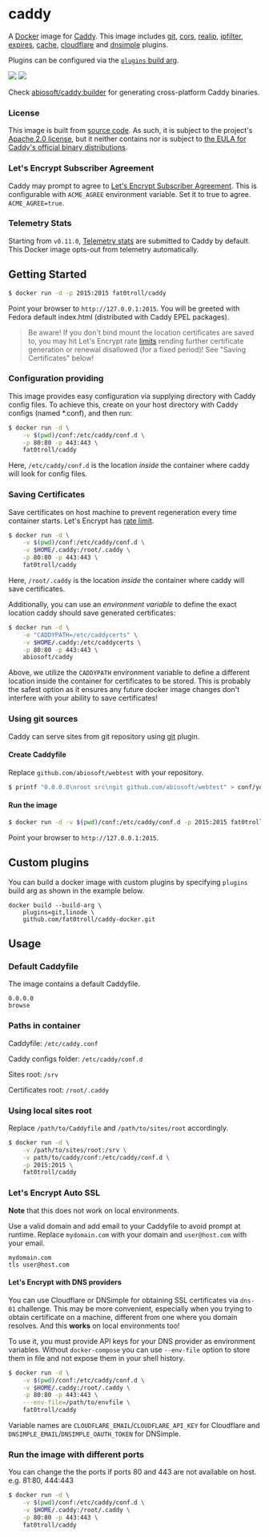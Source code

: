 # caddy

A [Docker](https://docker.com) image for [Caddy](https://caddyserver.com). This image includes [git](https://caddyserver.com/docs/http.git), [cors](https://caddyserver.com/docs/http.cors), [realip](https://caddyserver.com/docs/http.realip), [ipfilter](https://caddyserver.com/docs/http.ipfilter), [expires](https://caddyserver.com/docs/http.expires), [cache](https://caddyserver.com/docs/http.cache), [cloudflare](https://caddyserver.com/docs/tls.dns.cloudflare) and [dnsimple](https://caddyserver.com/docs/tls.dns.dnsimple) plugins.

Plugins can be configured via the [`plugins` build arg](#custom-plugins).

[![](https://images.microbadger.com/badges/image/fat0troll/caddy.svg)](https://microbadger.com/images/fat0troll/caddy "Get your own image badge on microbadger.com")
[![](https://img.shields.io/badge/version-1.0.3-blue.svg)](https://github.com/caddyserver/caddy/tree/v1.0.3)

Check [abiosoft/caddy:builder](https://github.com/abiosoft/caddy-docker/blob/master/BUILDER.md) for generating cross-platform Caddy binaries.

### License

This image is built from [source code](https://github.com/caddyserver/caddy). As such, it is subject to the project's [Apache 2.0 license](https://github.com/caddyserver/caddy/blob/baf6db5b570e36ea2fee30d50f879255a5895370/LICENSE.txt), but it neither contains nor is subject to [the EULA for Caddy's official binary distributions](https://github.com/caddyserver/caddy/blob/545fa844bbd188c1e5bff6926e5c410e695571a0/dist/EULA.txt).

### Let's Encrypt Subscriber Agreement

Caddy may prompt to agree to [Let's Encrypt Subscriber Agreement](https://letsencrypt.org/documents/2017.11.15-LE-SA-v1.2.pdf). This is configurable with `ACME_AGREE` environment variable. Set it to true to agree. `ACME_AGREE=true`.

### Telemetry Stats

Starting from `v0.11.0`, [Telemetry stats](https://caddyserver.com/docs/telemetry) are submitted to Caddy by default. This Docker image opts-out from telemetry automatically.

## Getting Started

```sh
$ docker run -d -p 2015:2015 fat0troll/caddy
```

Point your browser to `http://127.0.0.1:2015`. You will be greeted with Fedora default index.html (distributed with Caddy EPEL packages).

> Be aware! If you don't bind mount the location certificates are saved to, you may hit Let's Encrypt rate [limits](https://letsencrypt.org/docs/rate-limits/) rending further certificate generation or renewal disallowed (for a fixed period)! See "Saving Certificates" below!

### Configuration providing

This image provides easy configuration via supplying directory with Caddy config files. To achieve this, create on your host directory with Caddy configs (named *.conf), and then run:

```sh
$ docker run -d \
    -v $(pwd)/conf:/etc/caddy/conf.d \
    -p 80:80 -p 443:443 \
    fat0troll/caddy
```

Here, `/etc/caddy/conf.d` is the location _inside_ the container where caddy will look for config files.

### Saving Certificates

Save certificates on host machine to prevent regeneration every time container starts.
Let's Encrypt has [rate limit](https://community.letsencrypt.org/t/rate-limits-for-lets-encrypt/6769).

```sh
$ docker run -d \
    -v $(pwd)/conf:/etc/caddy/conf.d \
    -v $HOME/.caddy:/root/.caddy \
    -p 80:80 -p 443:443 \
    fat0troll/caddy
```

Here, `/root/.caddy` is the location _inside_ the container where caddy will save certificates.

Additionally, you can use an _environment variable_ to define the exact location caddy should save generated certificates:

```sh
$ docker run -d \
    -e "CADDYPATH=/etc/caddycerts" \
    -v $HOME/.caddy:/etc/caddycerts \
    -p 80:80 -p 443:443 \
    abiosoft/caddy
```

Above, we utilize the `CADDYPATH` environment variable to define a different location inside the container for
certificates to be stored. This is probably the safest option as it ensures any future docker image changes don't interfere with your ability to save certificates!

### Using git sources

Caddy can serve sites from git repository using [git](https://caddyserver.com/docs/http.git) plugin.

#### Create Caddyfile

Replace `github.com/abiosoft/webtest` with your repository.

```sh
$ printf "0.0.0.0\nroot src\ngit github.com/abiosoft/webtest" > conf/yoursite.conf
```

#### Run the image

```sh
$ docker run -d -v $(pwd)/conf:/etc/caddy/conf.d -p 2015:2015 fat0troll/caddy
```

Point your browser to `http://127.0.0.1:2015`.

## Custom plugins

You can build a docker image with custom plugins by specifying `plugins` build arg as shown in the example below.

```
docker build --build-arg \
    plugins=git,linode \
    github.com/fat0troll/caddy-docker.git
```

## Usage

### Default Caddyfile

The image contains a default Caddyfile.

```
0.0.0.0
browse
```

### Paths in container

Caddyfile: `/etc/caddy.conf`

Caddy configs folder: `/etc/caddy/conf.d`

Sites root: `/srv`

Certificates root: `/root/.caddy`

### Using local sites root

Replace `/path/to/Caddyfile` and `/path/to/sites/root` accordingly.

```sh
$ docker run -d \
    -v /path/to/sites/root:/srv \
    -v path/to/caddy/conf:/etc/caddy/conf.d \
    -p 2015:2015 \
    fat0troll/caddy
```

### Let's Encrypt Auto SSL

**Note** that this does not work on local environments.

Use a valid domain and add email to your Caddyfile to avoid prompt at runtime.
Replace `mydomain.com` with your domain and `user@host.com` with your email.

```
mydomain.com
tls user@host.com
```

#### Let's Encrypt with DNS providers

You can use Cloudflare or DNSimple for obtaining SSL certificates via `dns-01` challenge. This may be more convenient, especially when you trying to obtain certificate on a machine, different from one where you domain resolves. And this **works** on local environments too!

To use it, you must provide API keys for your DNS provider as environment variables. Without `docker-compose` you can use `--env-file` option to store them in file and not expose them in your shell history.

```sh
$ docker run -d \
    -v $(pwd)/conf:/etc/caddy/conf.d \
    -v $HOME/.caddy:/root/.caddy \
    -p 80:80 -p 443:443 \
    ---env-file=/path/to/envfile \
    fat0troll/caddy
```

Variable names are `CLOUDFLARE_EMAIL`/`CLOUDFLARE_API_KEY` for Cloudflare and `DNSIMPLE_EMAIL`/`DNSIMPLE_OAUTH_TOKEN` for DNSimple.

### Run the image with different ports

You can change the the ports if ports 80 and 443 are not available on host. e.g. 81:80, 444:443

```sh
$ docker run -d \
    -v $(pwd)/conf:/etc/caddy/conf.d \
    -v $HOME/.caddy:/root/.caddy \
    -p 80:80 -p 443:443 \
    fat0troll/caddy
```
